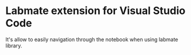 # Labmate extension for Visual Studio Code

It's allow to easily navigation through the notebook when using labmate library.
